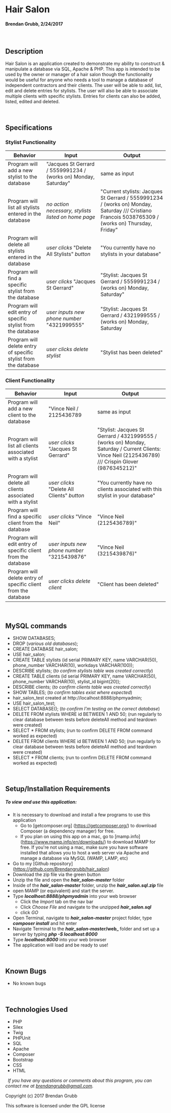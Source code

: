 # **Hair Salon**
#### Brendan Grubb, 2/24/2017

&nbsp;
## Description
Hair Salon is an application created to demonstrate my ability to construct & manipulate a database via SQL, Apache & PHP. This app is intended to be used by the owner or manager of a hair salon though the functionality would be useful for anyone who needs a tool to manage a database of independent contractors and their clients.
The user will be able to add, list, edit and delete entries for stylists. The user will also be able to associate multiple clients with specific stylists. Entries for clients can also be added, listed, edited and deleted.

&nbsp;
## Specifications

### Stylist Functionality
|Behavior|Input|Output|
|--------|-----|------|
| Program will add a new stylist to the database | "Jacques St Gerrard / 5559991234 / (works on) Monday, Saturday" | same as input |
| Program will list all stylists entered in the database | _no action necessary, stylists listed on home page_ | "Current stylists: Jacques St Gerrard / 5559991234 / (works on) Monday, Saturday /// Cristiano Francois 5038765309 / (works on) Thursday, Friday" |
| Program will delete all stylists entered in the database | _user clicks_ "Delete All Stylists" _button_ | "You currently have no stylists in your database" |
| Program will find a specific stylist from the database | _user clicks_ "Jacques St Gerrard" | "Stylist: Jacques St Gerrard / 5559991234 / (works on) Monday, Saturday" |
| Program will edit entry of specific stylist from the database | _user inputs new phone number_ "4321999555" | "Stylist: Jacques St Gerrard / 4321999555 / (works on) Monday, Saturday |
| Program will delete entry of specific stylist from the database | _user clicks delete stylist_ | "Stylist has been deleted" |

### Client Functionality
|Behavior|Input|Output|
|--------|-----|------|
| Program will add a new client to the database | "Vince Neil / 2125436789 | same as input |
| Program will list all clients associated with a stylist | _user clicks_ "Jacques St Gerrard" | "Stylist: Jacques St Gerrard / 4321999555 / (works on) Monday, Saturday / Current Clients: Vince Neil (2125436789) /// Crispin Glover (9876345212)" |
| Program will delete all clients associated with a stylist | _user clicks_ "Delete All Clients" _button_ | "You currently have no clients associated with this stylist in your database" |
| Program will find a specific client from the database | _user clicks_ "Vince Neil" | "Vince Neil (2125436789)" |
| Program will edit entry of specific client from the database | _user inputs new phone number_ "3215439876" | "Vince Neil (3215439876)"|
| Program will delete entry of specific client from the database | _user clicks delete client_ | "Client has been deleted" |


&nbsp;
## MySQL commands
* SHOW DATABASES;
* DROP (_various old databases_);
* CREATE DATABASE hair_salon;
* USE hair_salon;
* CREATE TABLE stylists (id serial PRIMARY KEY, name VARCHAR(50), phone_number VARCHAR(10), workdays VARCHAR(100));
* DESCRIBE stylists; (_to confirm stylists table was created correctly_)
* CREATE TABLE clients (id serial PRIMARY KEY, name VARCHAR(50), phone_number VARCHAR(10), stylist_id bigint(20));
* DESCRIBE clients; (_to confirm clients table was created correctly_)
* SHOW TABLES; (_to confirm tables exist where expected_)
* hair_salon_test created at http://localhost:8888/phpmyadmin;
* USE hair_salon_test;
* SELECT DATABASE(); (_to confirm I'm testing on the correct database_)
* DELETE FROM stylists WHERE id BETWEEN 1 AND 50; (run regularly to clear database between tests before deleteAll method and teardown were created)
* SELECT * FROM stylists; (run to confirm DELETE FROM command worked as expected)
* DELETE FROM clients WHERE id BETWEEN 1 AND 50; (run regularly to clear database between tests before deleteAll method and teardown were created)
* SELECT * FROM clients; (run to confirm DELETE FROM command worked as expected)


&nbsp;
## Setup/Installation Requirements
##### _To view and use this application:_
* It is necessary to download and install a few programs to use this application
    * Go to [getcomposer.org] (https://getcomposer.org/) to download Composer (a dependency manager) for free.
    * If you plan on using this app on a mac, go to [mamp.info] (https://www.mamp.info/en/downloads/) to download MAMP for free. If you're not using a mac, make sure you have software installed that allows you to host a web server via Apache and manage a database via MySQL (WAMP, LAMP, etc)
* Go to my [Github repository] (https://github.com/Brendangrubb/hair_salon)
* Download the zip file via the green button
* Unzip the file and open the **_hair_salon-master_** folder
* Inside of the **_hair_salon-master_** folder, unzip the **_hair_salon.sql.zip_** file
* open MAMP (or equivalent) and start the server.
* Type **_localhost:8888/phpmyadmin_** into your web browser
    * Click the _Import_ tab on the nav bar
    * Click _Choose File_ and navigate to the unzipped **_hair_salon.sql_**
    * click _GO_
* Open Terminal, navigate to **_hair_salon-master_** project folder, type **_composer install_** and hit enter
* Navigate Terminal to the **_hair_salon-master_/web_** folder and set up a server by typing **_php -S localhost:8000_**
* Type **_localhost:8000_** into your web browser
* The application will load and be ready to use!

&nbsp;
## Known Bugs
* No known bugs

&nbsp;
## Technologies Used
* PHP
* Silex
* Twig
* PHPUnit
* SQL
* Apache
* Composer
* Bootstrap
* CSS
* HTML

&nbsp;
_If you have any questions or comments about this program, you can contact me at [brendangrubb@gmail.com](mailto:brendangrubb@gmail.com)._

Copyright (c) 2017 Brendan Grubb

This software is licensed under the GPL license
